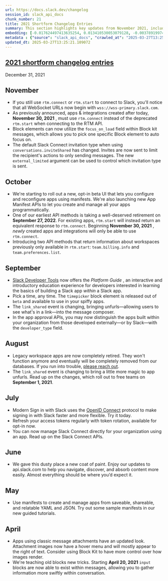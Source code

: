 ```yaml
---
url: https://docs.slack.dev/changelog
session_id: slack_api_docs
chunk_number: 21
title: 2021 Shortform Changelog Entries
summary: This section highlights key updates from November 2021, including changes to WebSocket URLs, the requirement for new apps to use the 'rtm.connect' method, the introduction of the 'focus_on_load' field in Block kit messages, and updates to Slack Connect invitation types.
embedding: [-0.017624497413635254, 0.013410530053079128, -0.003789199749007821, 0.011778881773352623, 0.027832413092255592, -0.03314538300037384, -0.018082978203892708, -0.013794844038784504, -0.03689412772655487, 0.03058329038321972, -0.005441074725240469, 0.012992504984140396, -0.02211490273475647, 0.01874372735619545, -0.001763124018907547, 0.05048670247197151, -0.05944054201245308, 0.004109461326152086, -0.06111264228820801, 0.03400840237736702, 0.044041018933057785, 0.0004837634915020317, 0.014765742234885693, 0.07006648182868958, 0.0004546871059574187, 0.02168339118361473, -0.013916206546127796, 0.008508843369781971, -0.03829653561115265, -0.008084075525403023, 0.03155418857932091, -0.023449886590242386, 0.0022873415146023035, 0.033873558044433594, 0.04323193430900574, -0.04654917120933533, 0.014523018151521683, 0.0160872433334589, 0.055179376155138016, -0.02152157574892044, -0.022087931632995605, 0.0068603390827775, -0.005875956267118454, 0.04638735577464104, -0.04258467257022858, -0.016235575079917908, -0.006971587892621756, -0.031176617369055748, 0.004948883317410946, -0.009783146902918816, -0.023787004873156548, -0.036408681422472, -0.02733347937464714, 0.029855117201805115, -0.04342072084546089, -0.02385442703962326, -0.020456284284591675, -0.00834028422832489, -0.020334921777248383, 0.0019165124977007508, -0.02292398363351822, 0.017894191667437553, -0.016208603978157043, -0.039645008742809296, -0.030394505709409714, -0.016222089529037476, -0.055988457053899765, 0.030448444187641144, 0.02015962079167366, -0.006799658294767141, 0.07103738188743591, 0.04277345538139343, -0.037190791219472885, -0.010464124381542206, -0.012136226519942284, -0.017300864681601524, -0.010524805635213852, 0.0924510806798935, -0.007032269146293402, -0.010504578240215778, -0.020078713074326515, 0.03203963860869408, -0.05070245638489723, -0.0343320369720459, -0.07400400936603546, 0.027306510135531425, -0.011853047646582127, -0.022371111437678337, -0.013889237307012081, 0.04482312873005867, -0.01100351195782423, -0.03775715082883835, -0.026254704222083092, -0.018352672457695007, 0.03619292378425598, -0.01994386501610279, -0.03015178069472313, 0.026551367715001106, -0.02477138675749302, 0.0538039393723011, 0.07988333702087402, -0.06499623507261276, -0.06413321197032928, -0.0453355498611927, 0.040076516568660736, -0.02276216633617878, 0.0670459121465683, 0.016329966485500336, 0.015318615362048149, -0.05342636629939079, -0.1139187142252922, 0.011644035577774048, -0.014226354658603668, -0.019471900537610054, -0.0023008263669908047, 0.00026547996094450355, 0.025634407997131348, -0.0121429692953825, -0.006189475767314434, -0.04401404783129692, -0.055718764662742615, -0.02901906706392765, 0.005623118486255407, 0.01618163473904133, 0.040993478149175644, -0.050621550530195236, 0.0066041299141943455, -0.006846854463219643, -0.07157676666975021, -0.0009658413473516703, 0.020779917016625404, 0.017853738740086555, 0.052509408444166183, -0.0574987456202507, -0.0006885622860863805, -0.02923482097685337, -0.06256899237632751, 0.0014942728448659182, -0.027562718838453293, -0.017462681978940964, 0.01078101433813572, -0.0634320080280304, -0.0023446516133844852, -0.02706378512084484, -0.040615905076265335, -0.023449886590242386, -0.003650981467217207, -0.027859382331371307, -0.02837180159986019, -0.010551774874329567, -0.050729427486658096, 0.026875000447034836, -0.0002040613762801513, 0.0028402141761034727, -0.03530293330550194, -0.02934269979596138, 0.026254704222083092, 0.09692799299955368, 0.01034950464963913, -0.004861232824623585, -0.0078076389618217945, 0.024798355996608734, -0.04584796726703644, 0.008515585213899612, -0.03152722120285034, -0.03201266750693321, 0.05706723406910896, -0.033657800406217575, -0.06548168510198593, -0.006432200316339731, -0.008387480862438679, -0.037082914263010025, -0.018433580175042152, 0.0216294527053833, 0.022101417183876038, -0.0007736844709143043, -0.014523018151521683, -0.004224081058055162, -0.013336364179849625, 0.0448770709335804, -0.006128794513642788, 0.015210737474262714, -0.05830782651901245, -0.025688346475362778, -0.04948883503675461, 0.005056761205196381, -0.040238332003355026, 0.013437500223517418, -0.013457726687192917, -0.028075138106942177, -0.01542649231851101, 0.020415829494595528, 0.019593263044953346, 0.02037537656724453, 0.027724536135792732, -0.018298732116818428, 0.02086082473397255, -0.013154321350157261, 0.04867975413799286, -0.03457476198673248, -0.0006906692869961262, 0.0112192677333951, 0.02663227543234825, -0.02369261160492897, 0.041532862931489944, 0.0004275070095900446, 0.02059113048017025, 0.03314538300037384, -0.04606372117996216, 0.005100586451590061, 0.037730179727077484, -0.048005517572164536, -0.01034950464963913, 0.006277126260101795, -0.006718750111758709, 0.02358473464846611, -0.017192987725138664, 0.006095082499086857, -0.026119856163859367, 0.014307262375950813, -0.01453650277107954, 0.04644129425287247, 0.01847403310239315, -0.051538508385419846, 0.015601793304085732, 0.026322126388549805, 0.031877823173999786, -0.03867410868406296, 0.023288071155548096, 0.03584232181310654, 0.02417805977165699, 0.016532236710190773, 0.00027369719464331865, -0.041532862931489944, 0.018676305189728737, -0.033657800406217575, 0.0271716620773077, -0.03862017020583153, 0.007261509075760841, 0.01057200226932764, 0.022748682647943497, 0.008164983242750168, -0.01868978887796402, 0.02918088249862194, 0.024474723264575005, 0.004160028882324696, -0.0038768502417951822, -0.050891242921352386, 0.047304313629865646, 0.04814036563038826, 0.07578399032354355, -0.007430067751556635, 0.008630205877125263, 0.009129139594733715, 0.028236953541636467, -0.06375564634799957, -0.014361201785504818, 0.017422227188944817, -0.004240937065333128, 0.017206473276019096, 0.007335674948990345, -0.024474723264575005, -0.03497930243611336, -0.007955971173942089, -0.013511666096746922, 0.016532236710190773, 0.025081535801291466, 0.06397140026092529, -0.011043965816497803, -0.037082914263010025, 0.03384658694267273, 0.03843138366937637, 0.0253242589533329, 0.007086208090186119, 0.014428624883294106, -0.036058079451322556, -0.0015726527199149132, 0.020200075581669807, -0.020955218002200127, 0.02699636109173298, 0.017786314710974693, 0.005606262478977442, 0.011435022577643394, -0.013686967082321644, -0.018595395609736443, -0.01181933656334877, 0.0004934556200169027, 0.023827457800507545, -0.007045753765851259, 0.006937876343727112, -0.015143313445150852, 0.05348030477762222, -0.020887793973088264, -0.007187343202531338, 0.006553562358021736, 0.062245357781648636, 0.047843702137470245, -0.02324761636555195, -0.006620985921472311, 0.0077806697227060795, 0.014806196093559265, -0.05356121435761452, 0.03568050637841225, -0.022519443184137344, 0.09590315818786621, 0.04493100941181183, -0.006138907745480537, -0.014981497079133987, 0.02308579906821251, -0.031095709651708603, -0.005973720457404852, 0.01913478411734104, -0.02308579906821251, -0.06175990775227547, -0.028021199628710747, 0.04247679188847542, 0.04549736529588699, 0.011805851943790913, -0.007585141807794571, 0.006573789287358522, -0.03319932147860527, -0.009870797395706177, 0.016437845304608345, 0.005677056964486837, 0.019849473610520363, -0.050567612051963806, 0.027508780360221863, -0.02385442703962326, -0.01432074699550867, -0.0769706442952156, 0.03578838333487511, -0.033603861927986145, 0.0068603390827775, 0.03535687178373337, -0.014711803756654263, -0.010915861465036869, 0.0046893032267689705, -0.0018271763110533357, 0.00722779706120491, 0.061274461448192596, -0.010376473888754845, -0.036813221871852875, -0.033603861927986145, -0.01929659955203533, 0.03872804716229439, 0.024650024250149727, -0.0008714484865777194, -0.024056697264313698, -0.02304534614086151, 0.054046664386987686, -0.04277345538139343, -0.01330939494073391, 0.013073412701487541, -0.014576956629753113, -0.008084075525403023, 0.004443207290023565, 0.027751505374908447, -0.05302182585000992, -0.026119856163859367, -0.0015549539821222425, -0.03600413724780083, -0.005168010015040636, -0.008704371750354767, -0.017678435891866684, 0.028776342049241066, 0.007160373497754335, -0.026659244671463966, -0.025782739743590355, -0.009250501170754433, -0.024420784786343575, 0.034089311957359314, -0.0033307198900729418, 0.047034621238708496, -0.041478924453258514, -0.032848719507455826, 0.06041143834590912, 0.029315728694200516, -0.007618853356689215, 0.01486013550311327, 0.025688346475362778, 0.019862957298755646, 0.0035700732842087746, -0.026376066729426384, -0.010848438367247581, -0.008407708257436752, 0.013862268067896366, -0.0127969766035676, -0.003468938171863556, 0.010153976269066334, 0.0300978422164917, 0.02092824876308441, 0.018838120624423027, -8.196166891139e-05, -0.007248024456202984, 0.023921851068735123, 0.027050301432609558, 0.009553907439112663, -0.0003213150193914771, 0.04851793870329857, -0.011583354324102402, 0.01317454781383276, 0.015831032767891884, -0.02168339118361473, -0.01255425252020359, -0.036489587277173996, 0.022020509466528893, 0.02299140766263008, -0.0014125219313427806, -0.0025115245953202248, -0.018568426370620728, 0.018945997580885887, 0.0007913830922916532, 0.023004891350865364, -0.03222842514514923, 0.0015397837851196527, -0.036327771842479706, 0.025499559938907623, 0.021669907495379448, 0.021710360422730446, 0.07670095562934875, 0.015547854825854301, -0.07675489038228989, 0.0218991469591856, -0.03845835477113724, -0.03522202745079994, 0.04234194755554199, 0.02869543433189392, -0.037136852741241455, 0.06515805423259735, -0.06634470820426941, -0.04048105701804161, 0.004015068523585796, 0.0574987456202507, -0.003863365389406681, -0.0027019958943128586, 0.00497248163446784, -0.010113522410392761, 0.011792367324233055, 0.018554942682385445, 0.006809771526604891, 0.03384658694267273, 0.004864604212343693, -0.017745859920978546, 0.017408743500709534, -0.06348595023155212, 0.02993602491915226, -0.037136852741241455, -0.04422980546951294, 0.015021951869130135, 0.049300048500299454, -0.031877823173999786, 0.002629515714943409, 0.02114400453865528, -0.010639425367116928, -0.0580381341278553, 0.0025081534404307604, -7.248024485306814e-05, -0.034035373479127884, 0.04493100941181183, -0.00834028422832489, 0.017907677218317986, 0.012641903012990952, -0.02331504039466381, 0.018136916682124138, 0.02444775402545929, -0.016329966485500336, 0.00039885201840661466, 0.023894881829619408, 0.026268187910318375, 0.008003166876733303, 0.05393878370523453, 0.010383215732872486, 0.008670659735798836, 0.018932513892650604, -0.047735825181007385, -0.044418588280677795, 0.008717856369912624, 0.018339186906814575, 0.054963622242212296, 0.023881396278738976, 0.01750313490629196, 0.04792461171746254, -0.018878575414419174, 0.01727389544248581, 0.013322879560291767, -0.012716068886220455, -0.015992850065231323, 0.013707193545997143, -0.018770696595311165, 0.02478487230837345, -0.01743571273982525, 0.03411628305912018, -0.0038869637064635754, -0.01467134989798069, -0.008502100594341755, -0.02945057675242424, -0.012082288041710854, -0.04288133233785629, 0.015197252854704857, -0.03298356756567955, -0.018177369609475136, -0.036921098828315735, -0.009196562692523003, 0.03600413724780083, 0.03141934052109718, 0.01901342160999775, 0.009176336228847504, -0.014698319137096405, -0.02500062622129917, -0.017098594456911087, 0.009574133902788162, -0.036597464233636856, 0.04169468209147453, 0.052671223878860474, -0.00015191352576948702, 0.04317799583077431, -0.005822017788887024, 0.03570747748017311, 0.002386791165918112, 0.004942141007632017, -0.016505267471075058, 0.011131616309285164, 0.014496048912405968, -0.018231309950351715, 0.0011824392713606358, 0.011718201451003551, -0.04493100941181183, -0.04193740710616112, 0.006054628640413284, 0.0001431695418432355, -0.01363302767276764, -0.0158175490796566, 0.03239024057984352, 0.005407363176345825, -0.010362989269196987, 0.027589688077569008, -0.02749529480934143, -0.04711552709341049, -0.00989102479070425, -0.012911596335470676, 0.014563472010195255, 0.02048325352370739, 0.01592542603611946, 0.009189820848405361, -0.07211615890264511, -0.00570402666926384, -0.04031924158334732, -0.0024997256696224213, -0.001869315980002284, 0.022856559604406357, 0.04679189622402191, -0.015170283615589142, 0.022519443184137344, -0.027293024584650993, 0.036705344915390015, -0.036597464233636856, 0.014819680713117123, -0.0015928797656670213, 0.004136430565267801, -0.006351292133331299, -0.002774476306512952, -0.007679534610360861, -0.005235433112829924, 0.004497146233916283, 0.013059928081929684, 0.029639361426234245, 0.030502382665872574, 0.02727954089641571, -0.02439381554722786, -0.005016306880861521, 0.040669843554496765, -0.002312625292688608, 0.004062264692038298, -0.02516244351863861, 0.005818646401166916, -0.03390052542090416, 0.009877540171146393, 0.013835297897458076, -0.005029791500419378, 0.012756522744894028, -0.028102107346057892, -0.03700200468301773, -0.008090817369520664, 0.0224385354667902, -0.04563221335411072, -0.007666049990803003, -0.01592542603611946, -0.0292887594550848, 0.012001379393041134, -0.01928311586380005, -0.014442109502851963, 0.008070590905845165, 0.01138108316808939, 0.020496739074587822, 0.022182324901223183, -0.02053719200193882, -0.00021164651843719184, -0.01863585039973259, -0.009574133902788162, 0.0010484351078048348, -0.0018474033568054438, -0.030178749933838844, -0.0203214380890131, -0.02082037180662155, -0.019539324566721916, 0.03481748700141907, -0.0011487276060506701, -0.062407173216342926, -0.030502382665872574, -0.02026749774813652, 0.006705265026539564, 0.011522673070430756, 0.0053062280640006065, -0.037514425814151764, -0.027670595794916153, 0.047735825181007385, -0.01716601848602295, -0.0001500172511441633, 0.023166708648204803, 0.0024491578806191683, -0.04954277351498604, -0.024258969351649284, 0.007423325441777706, 0.011104647070169449, 0.01053829025477171, 0.03651655837893486, -0.012102514505386353, -0.05987204983830452, 0.00662772823125124, 0.00236993539147079, 0.025121988728642464, 0.007436810061335564, 0.018892059102654457, -0.010693363845348358, -0.014118476770818233, -0.012635160237550735, 0.043663445860147476, 0.0018440322019159794, 0.0347905158996582, -0.02509501948952675, 0.0018642592476680875, 0.004271277692168951, 0.012399177998304367, -0.0014234782429412007, 0.0006249314174056053, -0.019161753356456757, 0.004658962599933147, -0.01727389544248581, 0.01874372735619545, 0.008050363510847092, -0.03074510768055916, -0.02602546289563179, 0.052185773849487305, 0.021224912256002426, 0.03336113691329956, -0.023665642365813255, 0.004449949599802494, -0.007477263920009136, -0.01499498263001442, 0.017732376232743263, 0.003170589217916131, 0.032471150159835815, -0.012540767900645733, 0.022452019155025482, -0.025418652221560478, 0.004470176994800568, 0.00246432819403708, 0.007773927412927151, 0.016276028007268906, 0.01293182373046875, -0.02514895796775818, 0.03592323139309883, 0.05868539959192276, 0.005788305774331093, 0.033495984971523285, -0.01868978887796402, 0.0033273487351834774, -0.02303186058998108, 0.00038452455191873014, 0.036813221871852875, -0.015035436488687992, -0.0038701079320162535, -0.05401969328522682, -0.008259376510977745, 0.01053829025477171, 0.003998212516307831, 0.016235575079917908, 0.04352859780192375, 0.0036273833829909563, -0.019849473610520363, 0.007760442793369293, -0.003440283238887787, 0.02173732966184616, -0.01266212947666645, -0.005316341295838356, 0.05161941796541214, 0.006644584238529205, 0.005963606759905815, -0.012749779969453812, -0.04590190574526787, 0.03422416001558304, -0.002198005560785532, -0.0384853221476078, -0.011832821182906628, -0.0049994513392448425, -0.015615277923643589, -0.009007777087390423, -0.016707539558410645, 0.04857187718153, -0.03484445437788963, 0.013275683857500553, -0.0025098391342908144, -0.014064538292586803, 0.012682356871664524, 0.005070245824754238, 0.01453650277107954, -0.011637292802333832, 0.010356246493756771, -0.037730179727077484, -0.01895948313176632, 0.00787506252527237, -0.023679126054048538, -0.037622302770614624, 0.0028840394224971533, 0.002745821373537183, -0.006715378724038601, -0.008441420271992683, 0.02706378512084484, 0.002572205848991871, -0.0027154807467013597, 0.006455798167735338, 0.036489587277173996, 0.018082978203892708, -0.024312907829880714, -0.012641903012990952, 0.014846650883555412, -0.051916081458330154, 0.032794781029224396, -0.020456284284591675, -0.0031992441508919, 0.003140248591080308, -0.009965190663933754, 0.040561966598033905, 0.03584232181310654, 0.008623463101685047, 0.008657175116240978, -0.013808328658342361, 0.02972027100622654, -0.04188346490263939, 0.04555130377411842, 0.023921851068735123, 0.012675614096224308, 0.01151593029499054, 0.011286690831184387, -0.011745170690119267, 0.02972027100622654, -0.02331504039466381, -0.014051053673028946, -0.006931134033948183, 0.039564099162817, 0.018056008964776993, 0.03835047781467438, -0.005019678268581629, 0.0011150158243253827, -0.016667084768414497, -0.015493916347622871, -0.027454841881990433, -0.025674860924482346, -0.01181933656334877, 0.040238332003355026, 0.025769254192709923, -0.004669076297432184, -0.005397249478846788, -0.01138108316808939, 0.027144692838191986, -0.019701141864061356, -0.04943489655852318, 0.00580179039388895, 0.028452709317207336, -0.03689412772655487, -0.01252054050564766, 0.007274993695318699, -0.010194430127739906, 0.007160373497754335, 0.009243759326636791, -0.019310085102915764, 0.01662662997841835, -0.055125437676906586, -0.018554942682385445, -0.02227671816945076, -0.05744480714201927, -0.02053719200193882, 0.003044170094653964, -0.007982940413057804, -0.009493226185441017, 0.025634407997131348, 0.009783146902918816, -0.10124310106039047, -0.021063094958662987, -0.00981011614203453, -0.012979020364582539, 0.009466256946325302, 0.004797180648893118, 0.02069900929927826, 0.03160812705755234, 0.033819619566202164, -0.030367536470294, 0.04476919025182724, -0.016599660739302635, -0.014226354658603668, -0.023881396278738976, -0.016990717500448227, 0.0149140739813447, 0.024285938590765, 0.03721776232123375, 0.009971932508051395, -0.008630205877125263, -0.00947974156588316, 0.023220647126436234, 0.008569524623453617, 0.05345333740115166, 0.011758655309677124, -0.011333887465298176, 0.018406610935926437, 0.0005878484807908535, 0.040130455046892166, -0.013518407940864563, 0.022532926872372627, 0.03875501826405525, -0.04298921301960945, -0.03514111787080765, -0.033388108015060425, 0.018622364848852158, -0.008893157355487347, -0.0002328217087779194, 0.017246926203370094, 0.007086208090186119, 0.021939599886536598, -0.011091162450611591, 0.03559959679841995, -0.011043965816497803, 0.007888547144830227, 0.02102264203131199, 0.02287004515528679, -0.020887793973088264, -0.00864369049668312, 0.034089311957359314, 0.0343320369720459, -0.0033172352705150843, 0.029261790215969086, -2.008218871196732e-07, -0.004803922958672047, -0.017031170427799225, -0.028290892019867897, -0.014900589361786842, 0.025728801265358925, 0.008171726018190384, 0.05391181632876396, 0.019040390849113464, -0.008636947721242905, -0.0006565361400134861, 0.032525088638067245, 0.018824635073542595, -0.0017395258182659745, -0.01241940539330244, -0.022519443184137344, 0.01510285958647728, -0.015345584601163864, 0.04261163994669914, 0.016235575079917908, 0.012689098715782166, 0.02292398363351822, -0.00046100805047899485, 0.022789137437939644, 0.0036577237769961357, 0.008306573145091534, -0.033495984971523285, 0.04471525177359581, -0.017260411754250526, 0.033549923449754715, 0.024757903069257736, -0.010039356537163258, -0.01163055095821619, 0.002457585884258151, 0.011536157689988613, 0.00745703699067235, -0.012500313110649586, 0.037568364292383194, 0.014900589361786842, 0.02010568231344223, -0.033442046493291855, -0.01298576220870018, -0.005717511288821697, 0.010794498957693577, 0.0197820495814085, 0.02478487230837345, -0.0019856214057654142, 0.012122741900384426, 0.005875956267118454, 0.008293088525533676, -0.019930381327867508, -0.012925080955028534, 0.008326799608767033, 0.01912129856646061, 0.013140836730599403, -0.002445786725729704, 0.019431447610259056, 0.022897014394402504, -0.010545032098889351, 0.010362989269196987, 0.04743916168808937, -0.018379641696810722, -0.007814381271600723, 0.022209294140338898, -0.016154665499925613, 0.020631585270166397, -0.003738631960004568, -0.010295565240085125, -0.014307262375950813, -0.007699761539697647, 0.04676492512226105, 0.007564914412796497, -0.001967080170288682, 0.03754139319062233, -0.008852703496813774, 0.0017184559255838394, 0.005822017788887024, 0.02634909562766552, 0.006570418365299702, -0.03147328272461891, 0.0321744866669178, -0.011974410153925419, -0.008974065072834492, 0.027616657316684723, -0.005906296893954277, -0.017139049246907234, 0.033280231058597565, 0.003436911851167679, -0.021359758451581, -0.015278160572052002, 0.004824149888008833, 0.0015962509205564857, -0.005960235837846994, -0.0316350981593132, 0.02912694402039051, -0.02966633252799511, 0.00045721547212451696, 0.01815040037035942, 0.010861922986805439, 0.001781665487214923, -0.011226009577512741, -0.037891995161771774, 0.022398080676794052, 0.001021465752273798, -0.03319932147860527, -0.02754923515021801, -0.01048435177654028, 0.0057107689790427685, 0.027724536135792732, 0.01361280120909214, -0.003671208629384637, -0.017691921442747116, -0.008825733326375484, -0.023126253858208656, 0.00869088713079691, -0.01728738099336624, 0.03160812705755234, 0.013875752687454224, 0.05361515283584595, 0.03700200468301773, 0.03508717939257622, -0.0005886912695132196, 0.04466131329536438, -0.011947440914809704, -0.006057999562472105, 0.026416519656777382, 0.02450169250369072, -0.020307952538132668, 0.020038258284330368, -0.017246926203370094, 0.015170283615589142, 0.001214465475641191, -0.01601981930434704, -0.008003166876733303, 0.02607940323650837, -0.02130581997334957, 0.008117787539958954, 0.009594361297786236, 0.0574987456202507, 0.00796271301805973, 0.0019991062581539154, -0.037406548857688904, -0.01380158681422472, 0.0075042336247861385, -0.039914701133966446, -0.014091507531702518, 0.0031453054398298264, 0.022357625886797905, 0.027643626555800438, 0.012844173237681389, -0.008623463101685047, 0.0010054527083411813, 0.018595395609736443, -0.010545032098889351, 0.011320402845740318, 0.03236326947808266, 0.0023935334756970406, -0.0024811842013150454, 0.02706378512084484, 0.002794703235849738, -0.004770211409777403, 0.0022603722754865885, 0.005060132127255201, -0.02417805977165699, -0.04673795774579048, 0.011023739352822304, -0.020725978538393974, -0.03872804716229439, -0.01831221766769886, 0.003984727896749973, -0.01738177426159382, 0.012898111715912819, 0.0195123553276062, -0.025310775265097618, -0.040508028119802475, -0.004065636079758406, 0.008758310228586197, -0.001810320420190692, -0.012790234759449959, -0.04627947881817818, -0.0010341076413169503, 0.029747240245342255, -0.028021199628710747, 0.0032396982423961163, -0.025445621460676193, 0.013902721926569939, 0.0179346464574337, -0.01136085670441389, 0.020146137103438377, 0.009108912199735641, -0.04155983403325081, -0.03862017020583153, 0.03395446389913559, 0.036921098828315735, 0.030178749933838844, -0.013241971842944622, 0.005130927078425884, 0.024757903069257736, 0.015682701021432877, -0.00379594205878675, -0.0057107689790427685, -0.014806196093559265, -0.005977091379463673, 0.03160812705755234, 0.014887104742228985, 0.007834608666598797, 0.0015498972497880459, -0.02118445746600628, 0.03158115968108177, -0.004736499395221472, -0.018487518653273582, -0.024744417518377304, 0.004069007001817226, -0.014927558600902557, 0.0009220161009579897, 0.014576956629753113, 0.0039712428115308285, -0.03495233133435249, 0.03953712806105614, 0.00202439003624022, 0.029801178723573685, 0.000833101395983249, -0.027454841881990433, -0.0010619198437780142, 0.006560304667800665, 0.007045753765851259, -0.013430757448077202, 0.001705814036540687, -0.03441294655203819, 0.0014942728448659182, 0.01786722242832184, 0.004527486860752106, -0.015318615362048149, 0.02276216633617878, -0.023921851068735123, 0.003382973140105605, -0.026443488895893097, 0.03357689455151558, 0.03136540204286575, -0.008394223637878895, -0.030718138441443443, -0.008872929960489273, -0.020442798733711243, -0.004571312107145786, 0.00815149862319231, -0.012048576027154922, 0.020955218002200127, -0.003005401697009802, -0.0022013767156749964, 0.011542899534106255, 0.0007475578458979726, 0.009850570932030678, -0.0173952579498291, 0.021723845973610878, -0.008360511623322964, 0.027697566896677017, 0.03506021201610565, -0.02227671816945076, 0.02679409086704254, 0.012695841491222382, 0.026065917685627937, -0.00879876408725977, 0.005950122140347958, -0.030340567231178284, 0.0005507655441761017, 0.013504923321306705, 0.0038127978332340717, -0.011441764421761036, 0.02092824876308441, 0.026915453374385834, 0.0374874547123909, 0.019107814878225327, 0.004116203635931015, -0.004827521275728941, 0.027293024584650993, 4.5668872189708054e-05, 0.0035903004463762045, -0.013740905560553074, -0.023894881829619408, -0.010713591240346432, 0.02842574007809162, -0.048706721514463425, -0.0014782598009333014, -0.027589688077569008, 0.0020631584338843822, 0.006526593118906021, 0.0037015490233898163, -0.005262402817606926, -0.007328932173550129, -0.03859319910407066, 0.014442109502851963, 0.026699699461460114, -0.018649334087967873, 0.032848719507455826, 0.029153913259506226, -0.0192426610738039, -0.0070659806951880455, 0.0832814872264862, -0.012702584266662598, 0.009412317536771297, 0.015386038459837437, 0.004369041416794062, 0.009634815156459808, -0.03390052542090416, 0.02537819743156433, -0.028506647795438766, -0.031068740412592888, -0.02304534614086151, 0.02858755551278591, 0.011118131689727306, 0.013970145024359226, -0.0030964233446866274, -0.009864055551588535, -0.021548544988036156, 0.05199698731303215, 0.010140491649508476, 0.007248024456202984, 0.020577646791934967, 0.04948883503675461, 0.006894051097333431, 0.00809756014496088, 0.00524554681032896, -0.016060274094343185, 0.029423607513308525, -0.017624497413635254, 0.02918088249862194, 0.001252391142770648, -0.00823240727186203, -0.02688848413527012, 0.019701141864061356, 0.020496739074587822, -0.014428624883294106, -0.01976856403052807, -0.010241626761853695, 0.00035987282171845436, 0.037082914263010025, -0.006998557131737471, -0.0071940855123102665, -0.02157551422715187, 0.01966068707406521, 0.008320057764649391, -0.02342291735112667, -0.014927558600902557, -0.01564224809408188, -0.0543433241546154, 0.006823256146162748, -0.023503825068473816, -0.009412317536771297, 0.027252571657299995, 0.014684834517538548, -0.002708738436922431, -0.0005870056920684874, -0.017368288710713387, 0.03635473921895027, 0.04352859780192375, -0.030933892354369164, -0.0030846241861581802, -0.043555568903684616, 0.04536251723766327, 0.020146137103438377, -2.2880526557855774e-06, -0.012089029885828495, 0.013673481531441212, -0.0016872725682333112, -0.015844518318772316, -0.004136430565267801, -0.004021810833364725, -0.002167664933949709, -0.014549987390637398, 0.005157896317541599, 0.03357689455151558, 0.003967871889472008, -0.011637292802333832, -0.009897766634821892, -0.012190164998173714, 0.012223877012729645, 0.02087431028485298, -0.0012389065232127905, 0.007490748539566994, 0.0054275901056826115, 0.02695590816438198, -0.062353234738111496, 0.009061715565621853, -0.005879327654838562, -0.027778474614024162, -0.02021355926990509, 0.0039712428115308285, -0.008023394271731377, -0.017408743500709534, 0.0469537116587162, 0.019903412088751793, 0.02326110191643238, 0.018608881160616875, -0.027859382331371307, 0.020618099719285965, -0.02086082473397255, 0.0051241847686469555, 0.015345584601163864, -0.009054973721504211, 0.0009355007787235081, -0.013875752687454224, -0.005940008908510208, 0.02847967855632305, -0.037514425814151764, -0.01879766583442688, 0.004763469099998474, 0.03872804716229439, -0.04150589555501938, 0.007403098046779633, 0.004679189529269934, 0.009001034311950207, -0.003409942612051964, -0.0020968702156096697, 0.0007930686697363853, 0.008980807848274708, -0.015952395275235176, -0.04557827487587929, 0.014806196093559265, -0.004655591212213039, -0.005265773739665747, 0.016653599217534065, -0.033603861927986145, -0.00046985739027149975, -0.004625250585377216, -0.005980462767183781, -0.012089029885828495, 0.021669907495379448, -0.0020951847545802593, 0.003593671601265669, 0.006361405365169048, -0.03390052542090416, -0.0038262824527919292, 0.003640868002548814, 0.02037537656724453, -0.00981011614203453, -0.01499498263001442, 0.002966633066534996, -0.03824259713292122, 0.025782739743590355, 0.02342291735112667, 0.027576204389333725, 0.006712007336318493, -0.01426680851727724, -0.005451188422739506, -0.027023332193493843, -0.02433987706899643, -0.02102264203131199, -0.015574824064970016, 0.0016881154151633382, 0.020173106342554092, 0.017368288710713387, 0.033388108015060425, -0.024299422279000282, 0.0031436197459697723, -0.05787631496787071, -0.014145446009933949, -0.023787004873156548, -0.01700420118868351, -0.031823884695768356, 0.005208463873714209, -0.01635693572461605, 0.021642938256263733, -0.01062594074755907, -0.0025115245953202248, -0.0028958385810256004, 0.024043213576078415, -0.0009178021573461592, -0.02477138675749302, -0.009028004482388496, -0.05345333740115166, 0.025958040729165077, 0.019579779356718063, -0.014442109502851963, -0.017260411754250526, 0.01246660202741623, -0.028048168867826462, 0.005950122140347958, -0.03489839285612106, -0.025135474279522896, 0.016936779022216797, 0.01496801245957613, 0.02726605534553528, 0.018945997580885887, -0.02249247394502163, -0.01960674859583378, -0.02107658050954342, 0.03457476198673248, -0.01901342160999775, 0.043555568903684616, -0.013821813277900219, 0.0076255956664681435, 0.061328399926424026, 0.00764582259580493, -0.004058893769979477, 0.0016594604821875691, 0.02249247394502163, 0.01711208000779152, -0.003236327087506652, -0.018271762877702713, -0.028506647795438766, -0.007315447553992271, 0.007261509075760841, 0.01804252341389656, -0.023557763546705246, -0.005447817500680685, -0.02667272835969925, 0.021980054676532745, -0.054909683763980865, 0.026335611939430237, 0.015197252854704857, 0.01651875302195549, 0.0074705216102302074, 0.012453117407858372, -0.016370421275496483, 0.025472590699791908, 0.014482563361525536, -0.03209357708692551, -0.03953712806105614, 0.007396355737000704, 0.006347920745611191, -0.013100381940603256, 0.017300864681601524, 0.028452709317207336, 0.02238459512591362, -0.011509188450872898, -0.01743571273982525, 0.009520195424556732, 0.029369669035077095, -0.022303687408566475, -0.011542899534106255, 0.02690196968615055, 0.00579841947183013, -0.005127555690705776, -0.00520172156393528, -0.0019333682721480727, -0.008724598214030266, -0.012675614096224308, -0.012999246828258038, -0.007274993695318699, -0.0017462681280449033, 0.01750313490629196, -0.008030137047171593, 0.012587963603436947, 0.03384658694267273, -9.494595360592939e-06, -0.011077677831053734, 0.016262544319033623, 0.032632965594530106, 0.009385348297655582, 0.017799798399209976, -0.020779917016625404, -0.03206660598516464, -0.008427934721112251, 0.003998212516307831, -0.001608892809599638, 0.04336678236722946, -0.018865089863538742, -0.022910498082637787, -0.003745374269783497, 0.0015448405174538493, 0.02179127000272274, -0.03821562975645065, 0.02200702391564846, 0.03700200468301773, -0.022236263379454613, 0.00029792750137858093, 0.018878575414419174, -0.00566357234492898, 0.021319305524230003, 0.0011799109634011984, 0.010990027338266373, -0.0034470255486667156, 0.01940447837114334, 0.007767185103148222, -0.030070872977375984, 0.006917648948729038, -0.03543778136372566, -0.009054973721504211, -0.008899899199604988, 0.0016805302584543824, -0.028156045824289322, 0.011866532266139984, 0.013518407940864563, -0.011178812943398952, 0.010807983577251434, -0.003003716003149748, -0.006971587892621756, 0.015992850065231323, -0.0025553498417139053, -0.004497146233916283, -0.007180600892752409, 0.018406610935926437, -0.0021912632510066032, -0.003034056629985571, -0.01798858493566513, -0.025256836786866188, -0.005724253598600626, 0.007740215864032507, -0.011994637548923492, 0.002022704342380166, 0.01728738099336624, -0.001454661600291729, 0.06095082685351372, -0.004557827487587929, 0.01651875302195549, -0.01994386501610279, -0.02385442703962326, 0.024474723264575005, 0.030772076919674873, -0.001088889199309051, -0.004062264692038298, -0.008434677496552467, -0.014873620122671127, 0.01453650277107954, -7.016256131464615e-05, -0.02087431028485298, 0.02749529480934143, 0.01016071904450655, -0.001704128459095955, 0.028075138106942177, 0.010120264254510403, -0.01603330299258232, 0.030124811455607414, -0.02086082473397255, -0.013140836730599403, -0.0033037506509572268, -0.012480086646974087, 0.021117033436894417, 0.021049611270427704, 0.009068458341062069, -0.024420784786343575, -0.014010599814355373, 0.00866391696035862, 0.023004891350865364, 0.03174297511577606, 0.022573381662368774, -0.030394505709409714, -0.023773519322276115, -0.0016754735261201859, 0.018487518653273582, -0.0005381236551329494, 0.007409840356558561, 0.017745859920978546, 0.01453650277107954, -0.0008111887727864087, 0.03716382384300232, -0.04191043600440025, 0.007315447553992271, 0.014846650883555412, 0.02733347937464714, -0.0017395258182659745, -0.002862126799300313, 0.020402345806360245, 0.00236993539147079, -0.019647201523184776, 0.013747647404670715, 0.012311527505517006, -0.0024491578806191683, -0.004170142114162445, -0.020146137103438377, 0.03166206553578377, -0.0010357932187616825, -0.006516479421406984, 0.0078076389618217945, 0.0010239941766485572, 0.022020509466528893, 0.008805506862699986, -0.004089233931154013, -0.05933266505599022, 0.0538848452270031, -0.027697566896677017, 0.00834028422832489, -0.04204528406262398, -0.024245483800768852, -0.02473093383014202, 0.01955281011760235, 0.00855604000389576, 0.0018912286031991243, -0.007989682257175446, 0.01119229756295681, 0.024299422279000282, 0.009122396819293499, -0.02624121867120266, -0.023490341380238533, 0.004921914078295231, 0.008812248706817627]
metadata : {"source": "slack_api_docs", "crawled_at": "2025-03-27T13:25:19.439714", "url_path": "/changelog", "chunk_size": 4409}
updated_dt: 2025-03-27T13:25:21.109072
---
```

## [2021 shortform changelog entries](https://docs.slack.dev/changelog/2021/12/31/)
December 31, 2021
## November[​](https://docs.slack.dev/changelog#november "Direct link to November")
  * If you still use `rtm.connect` or `rtm.start` to connect to Slack, you'll notice that all WebSocket URLs now begin with `wss://wss-primary.slack.com`.
  * As previously announced, apps & integrations created after today, **November 30, 2021** , must use `rtm.connect` instead of the deprecated `rtm.start` when connecting to the RTM API.
  * Block elements can now utilize the `focus_on_load` field within Block kit messages, which allows you to pick one specific Block element to auto focus on.
  * The default Slack Connect invitation type when using `conversations.inviteShared` has changed. Invites are now sent to limit the recipient's actions to only sending messages. The new `external_limited` argument can be used to control which invitation type is sent.


## October[​](https://docs.slack.dev/changelog#october "Direct link to October")
  * We're starting to roll out a new, opt-in beta UI that lets you configure and reconfigure apps using manifests. We're also launching new App Manifest APIs to let you create and manage all your apps programmatically.
  * One of our earliest API methods is taking a well-deserved retirement on **September 27, 2022**. For existing apps, `rtm.start` will instead return an equivalent response to `rtm.connect`. Beginning **November 30, 2021** , _newly_ created apps and integrations will only be able to use `rtm.connect`.
  * Introducing two API methods that return information about workspaces previously only available in `rtm.start`: `team.billing.info` and `team.preferences.list`.


## September[​](https://docs.slack.dev/changelog#september "Direct link to September")
  * [Slack Developer Tools](https://sdt.builtbyslack.com) now offers the _Platform Guide_ , an interactive and introductory education experience for developers interested in learning the basics of building a Slack app _within_ a Slack app.
  * Pick a time, any time. The `timepicker` block element is released out of `beta` and available to use in your spiffy apps.
  * The `link_shared` event is changing, bringing unfurls—allowing users to see what's in a link—into the message composer.
  * In the app approval APIs, you may now distinguish the apps built within your organization from those developed externally—or by Slack—with the `developer_type` field.


## August[​](https://docs.slack.dev/changelog#august "Direct link to August")
  * Legacy workspace apps are now completely retired. They won't function anymore and eventually will be completely removed from our databases. If you run into trouble, [please reach out](https://my.slack.com/help/requests/new).
  * The `link_shared` event is changing to bring a little more magic to app unfurls. Read up on the changes, which roll out to free teams on **September 1, 2021**.


## July[​](https://docs.slack.dev/changelog#july "Direct link to July")
  * Modern Sign in with Slack uses the [OpenID Connect](https://openid.net/specs/openid-connect-core-1_0.html) protocol to make signing in with Slack faster and more flexible. Try it today.
  * Refresh your access tokens regularly with token rotation, available for opt-in now.
  * You can now manage Slack Connect directly for your organization using an app. Read up on the Slack Connect APIs.


## June[​](https://docs.slack.dev/changelog#june "Direct link to June")
  * We gave this dusty place a new coat of paint. Enjoy our updates to api.slack.com to help you navigate, discover, and absorb content more easily. Almost everything should be where you’d expect it.


## May[​](https://docs.slack.dev/changelog#may "Direct link to May")
  * Use manifests to create and manage apps from saveable, shareable, and relatable YAML and JSON. Try out some sample manifests in our new guided tutorials.


## April[​](https://docs.slack.dev/changelog#april "Direct link to April")
  * Apps using classic message attachments have an updated look. Attachment images now have a hover menu and will mostly appear to the right of text. Consider using Block Kit to have more control over how images render.
  * We're teaching old blocks new tricks. Starting **April 20, 2021** `input` blocks are now able to exist within messages, allowing you to gather information more swiftly within conversation.